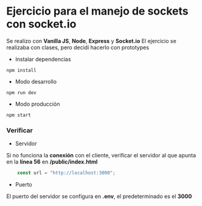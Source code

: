 # Ejercicio para el manejo de sockets con socket.io

Se realizo con **Vanilla JS**, **Node**, **Express** y **Socket.io**
El ejercicio se realizaba con clases, pero decidí hacerlo con prototypes

+ Instalar dependencias
```
npm install
```

+ Modo desarrollo
```
npm run dev
```

+ Modo producción
```
npm start
```

### Verificar

+ Servidor

Si no funciona la **conexión** con el cliente, verificar el servidor al que apunta en la **línea 56** en **/public/index.html**

```javascript
    const url = "http://localhost:3000";
```

+ Puerto

El puerto del servidor se configura en **.env**, el predeterminado es el **3000**